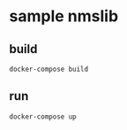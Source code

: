 # sample nmslib

## build

```shell
docker-compose build
```

## run

```shell
docker-compose up
```
